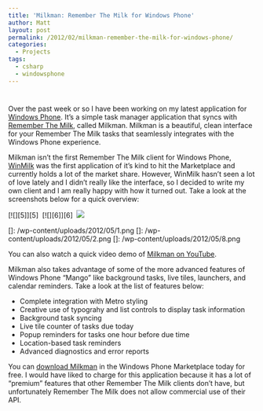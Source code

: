 ```yaml
---
title: 'Milkman: Remember The Milk for Windows Phone'
author: Matt
layout: post
permalink: /2012/02/milkman-remember-the-milk-for-windows-phone/
categories:
  - Projects
tags:
  - csharp
  - windowsphone
---
```

# 

Over the past week or so I have been working on my latest application for [Windows Phone][1]. It’s a simple task manager application that syncs with [Remember The Milk][2], called Milkman. Milkman is a beautiful, clean interface for your Remember The Milk tasks that seamlessly integrates with the Windows Phone experience.

 [1]: http://www.microsoft.com/windowsphone/en-us/default.aspx
 [2]: http://www.rememberthemilk.com

Milkman isn’t the first Remember The Milk client for Windows Phone, [WinMilk][3] was the first application of it’s kind to hit the Marketplace and currently holds a lot of the market share. However, WinMilk hasn’t seen a lot of love lately and I didn’t really like the interface, so I decided to write my own client and I am really happy with how it turned out. Take a look at the screenshots below for a quick overview:

 [3]: http://www.windowsphone.com/en-US/apps/2571dafd-7ee7-df11-a844-00237de2db9e

[![][5]][5]  [![][6]][6]  [![][7]][7]

 []: /wp-content/uploads/2012/05/1.png
 []: /wp-content/uploads/2012/05/2.png
 []: /wp-content/uploads/2012/05/8.png

You can also watch a quick video demo of [Milkman on YouTube][7].

 [7]: http://www.youtube.com/watch?v=9zmR9IgxgDA

Milkman also takes advantage of some of the more advanced features of Windows Phone “Mango” like background tasks, live tiles, launchers, and calendar reminders. Take a look at the list of features below:

*   Complete integration with Metro styling
*   Creative use of typograhy and list controls to display task information
*   Background task syncing
*   Live tile counter of tasks due today
*   Popup reminders for tasks one hour before due time
*   Location-based task reminders
*   Advanced diagnostics and error reports

You can [download Milkman][8] in the Windows Phone Marketplace today for free. I would have liked to charge for this application because it has a lot of “premium” features that other Remember The Milk clients don’t have, but unfortunately Remember The Milk does not allow commercial use of their API.

 [8]: http://www.windowsphone.com/en-US/apps/2d14a2ea-9445-4d46-b385-8b2e45f7f6d8